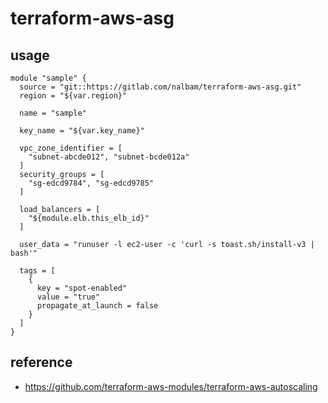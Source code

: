 # terraform-aws-asg

## usage
```
module "sample" {
  source = "git::https://gitlab.com/nalbam/terraform-aws-asg.git"
  region = "${var.region}"

  name = "sample"

  key_name = "${var.key_name}"

  vpc_zone_identifier = [
    "subnet-abcde012", "subnet-bcde012a"
  ]
  security_groups = [
    "sg-edcd9784", "sg-edcd9785"
  ]

  load_balancers = [
    "${module.elb.this_elb_id}"
  ]

  user_data = "runuser -l ec2-user -c 'curl -s toast.sh/install-v3 | bash'"

  tags = [
    {
      key = "spot-enabled"
      value = "true"
      propagate_at_launch = false
    }
  ]
}
```

## reference
* https://github.com/terraform-aws-modules/terraform-aws-autoscaling
